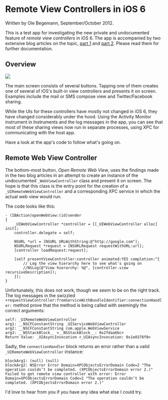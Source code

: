# Remote View Controllers in iOS 6

Written by Ole Begemann, September/October 2012.

This is a test app for investigating the new private and undocumented feature of _remote view controllers_ in iOS 6. The app is accompanied by two extensive blog articles on the topic, [part 1](http://oleb.net/blog/2012/10/remote-view-controllers-in-ios-6/) and [part 2](http://oleb.net/blog/2012/10/more-on-remote-view-controllers/). Please read them for further documentation.

## Overview

<img src="https://raw.github.com/ole/RemoteViewControllers/master/test-app-screenshot.png">

The main screen consists of several buttons. Tapping one of them creates one of several of iOS's built-in view controllers and presents it on screen. Examples include the mail or SMS compose view and Twitter/Facebook sharing.

While the UIs for these controllers have mostly not changed in iOS 6, they have changed considerably under the hood. Using the Activity Monitor instrument in Instruments and the log messages in the app, you can see that most of these sharing views now run in separate processes, using XPC for communicating with the host app.

Have a look at the app's code to follow what's going on.

## Remote Web View Controller

The bottom-most button, _Open Remote Web View_, uses the findings made in the two blog articles in an attempt to create an instance of the undocumented `_WebViewController` class and present it on screen. The hope is that this class is the entry point for the creation of a `_UIRemoteWebViewController` and a corresponding XPC service in which the actual web view would run.

The code looks like this:

    - (IBAction)openWebView:(id)sender
    {
        _UIWebViewController *controller = [[_UIWebViewController alloc] init];
        controller.delegate = self;

        NSURL *url = [NSURL URLWithString:@"http://google.com"];
        NSURLRequest *request = [NSURLRequest requestWithURL:url];
        [controller loadRequest:request];
    
        [self presentViewController:controller animated:YES completion:^{
            // Log the view hierarchy here to see what's going on
            //NSLog(@"View hierarchy: %@", [controller.view recursiveDescription]);
        }];
    }

Unfortunately, this does not work, though we seem to be on the right track. The log messages in the swizzled  `+requestViewController:fromServiceWithBundleIdentifier:connectionHandler:` method prove that the method is being called with seemingly the correct arguments:

    self: _UIRemoteWebViewController
    arg1: __NSCFConstantString _UIServiceWebViewController
    arg2: __NSCFConstantString com.apple.WebViewService
    arg3: __NSStackBlock__ <__NSStackBlock__: 0x2fdaa6bc>
    Return Value: _UIAsyncInvocation <_UIAsyncInvocation: 0x1e0376f0>

Sadly, the `connectionHandler` block returns an error rather than a valid `_UIRemoteWebViewController` instance:

    blockArg1: (null) (null)
    blockArg2: NSError Error Domain=XPCObjectsErrorDomain Code=2 "The operation couldn’t be completed. (XPCObjectsErrorDomain error 2.)"
    Failed to get remote view controller with error: Error Domain=XPCObjectsErrorDomain Code=2 "The operation couldn’t be completed. (XPCObjectsErrorDomain error 2.)"
    
I'd love to hear from you if you have any idea what else I could try.